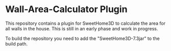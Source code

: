 # Wall-Area-Calculator Plugin

This repository contains a plugin for SweetHome3D to calculate the area for all walls in the house. This is still in an early phase and work in progress.

To build the repository you need to add the "SweetHome3D-7.3jar" to the build path.